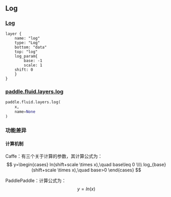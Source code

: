 ## Log


### [Log](http://caffe.berkeleyvision.org/tutorial/layers/log.html)
```
layer {
    name: "log"
    type: "Log"
    bottom: "data"
    top: "log"
    log_param{
        base: -1
        scale: 1
	shift: 0
    }
}
```


### [paddle.fluid.layers.log](http://paddlepaddle.org/documentation/docs/zh/1.3/api_cn/layers_cn.html#permalink-93-log)
```python
paddle.fluid.layers.log(
    x,
    name=None
)
```  

### 功能差异
#### 计算机制

Caffe：有三个关于计算的参数，其计算公式为：  
$$
y=\begin{cases}
ln(shift+scale \times x),\quad base\leq 0 \\\\
log_{base}(shift+scale \times x),\quad base>0
\end{cases}
$$              
             
PaddlePaddle：计算公式为：$$y=ln(x)$$
